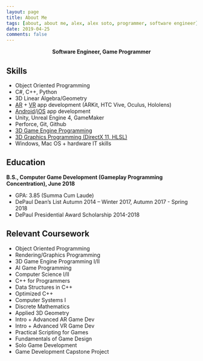 ```yaml
---
layout: page
title: About Me
tags: [about, about me, alex, alex soto, programmer, software engineer]
date: 2019-04-25
comments: false
---
```

    
<center><b>Software Engineer, Game Programmer</b></center>

## Skills
* Object Oriented Programming
* C#, C++, Python
* 3D Linear Algebra/Geometry
* [AR](https://alexsotodev.github.io/cosmews-project/) + [VR](https://alexsotodev.github.io/fight-cloud/) app development (ARKit, HTC Vive, Oculus, Hololens)
* [Android](https://alexsotodev.github.io/over-easy-project/)/[iOS](https://alexsotodev.github.io/cosmews-project/) app development 
* Unity, Unreal Engine 4, GameMaker
* Perforce, Git, Github
* [3D Game Engine Programming](https://github.com/AlexSotoDev/CryingEngine)
* [3D Graphics Programming (DirectX 11, HLSL)](https://github.com/AlexSotoDev/DX11Renderer3DGraphicsEngine)
* Windows, Mac OS + hardware IT skills



## Education

<b>B.S., Computer Game Development (Gameplay Programming Concentration), June 2018</b>
* GPA: 3.85 (Summa Cum Laude)
* DePaul Dean’s List Autumn 2014 – Winter 2017, Autumn 2017 - Spring 2018
* DePaul Presidential Award Scholarship 2014-2018



## Relevant Coursework

* Object Oriented Programming
* Rendering/Graphics Programming
* 3D Game Engine Programming I/II
* AI Game Programming
* Computer Science I/II
* C++ for Programmers
* Data Structures in C++
* Optimized C++
* Computer Systems I
* Discrete Mathematics
* Applied 3D Geometry
* Intro + Advanced AR Game Dev
* Intro + Advanced VR Game Dev
* Practical Scripting for Games
* Fundamentals of Game Design
* Solo Game Development
* Game Development Capstone Project

